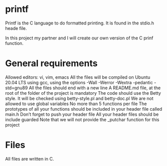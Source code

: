 # printf

Printf is the C language to do formatted printing.
It is found in the stdio.h heade file.

In this project my partner and I will create our own version of the C prinf function.

# General requirements
Allowed editors: vi, vim, emacs
All the files will be compiled on Ubuntu 20.04 LTS using gcc, using the options -Wall -Werror -Wextra -pedantic -std=gnu89
All the files should end with a new line
A README.md file, at the root of the folder of the project is mandatory
The code should use the Betty style. It will be checked using betty-style.pl and betty-doc.pl
We are not allowed to use global variables
No more than 5 functions per file
The prototypes of all your functions should be included in your header file called main.h
Don’t forget to push your header file
All your header files should be include guarded
Note that we will not provide the _putchar function for this project

# Files

All files are written in C.
